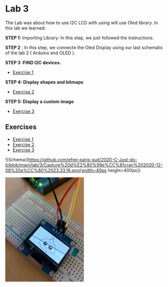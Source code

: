 
# Lab 3
The Lab was about how to use I2C LCD with using will use Oled library.
In this lab we learned:

**STEP 1:** Importing Library:
In this step, we just followed the instructions.

**STEP 2** :
In this step, we connecte the Oled Display using our last schematic of the lab 2 ( Arduino and OLED ).

**STEP 3 :FIND I2C devices.**
- [Exercise 1](Ex1)


**STEP 4: Display shapes and bitmaps**
- [Exercise 2](Ex2)

**STEP 5: Display a custom image**
  - [Exercise 3](Ex3)
  
  
  
## Exercises
  - [Exercise 1](Ex1)
  - [Exercise 2](Ex2)
  - [Exercise 3](Ex3)

  

  

![Schema](https://github.com/efrei-paris-sud/2020-C-Just-do-it/blob/main/lab/3/Capture%20d%E2%80%99e%CC%81cran%202020-12-08%20a%CC%80%2023.33.16.png{width=40px height=400px})

<img src="https://github.com/efrei-paris-sud/2020-C-Just-do-it/blob/main/lab/3/Capture%20d%E2%80%99e%CC%81cran%202020-12-08%20a%CC%80%2023.33.16.png" alt="Your image title" width="250"/>
